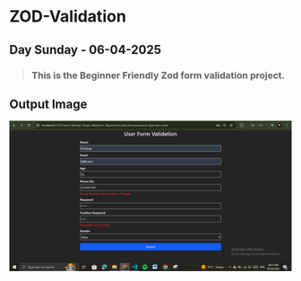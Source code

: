 
# ZOD-Validation
## Day  Sunday - 06-04-2025
> ### This is the Beginner Friendly Zod form validation project.

## Output Image
![Output image](OutputImage.PNG)


